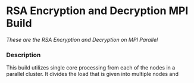 # RSA Encryption and Decryption MPI Build
*These are the RSA Encryption and Decryption on MPI Parallel*

### Description
This build utilizes single core processing from each of the nodes in a parallel cluster. It divides the load that is given into multiple nodes and
